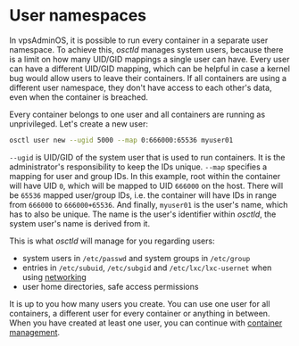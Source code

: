 # User namespaces

In vpsAdminOS, it is possible to run every container in a separate user
namespace. To achieve this, *osctld* manages system users, because there is
a limit on how many UID/GID mappings a single user can have. Every user can
have a different UID/GID mapping, which can be helpful in case a kernel bug
would allow users to leave their containers. If all containers are using
a different user namespace, they don't have access to each other's data, even
when the container is breached.

Every container belongs to one user and all containers are running as
unprivileged. Let's create a new user:

```bash
osctl user new --ugid 5000 --map 0:666000:65536 myuser01
```

`--ugid` is UID/GID of the system user that is used to run containers. It is
the administrator's responsibility to keep the IDs unique. `--map` specifies
a mapping for user and group IDs. In this example, root within the container
will have UID `0`, which will be mapped to UID `666000` on the host. There will
be `65536` mapped user/group IDs, i.e. the container will have IDs in range from
`666000` to `666000+65536`. And finally, `myuser01` is the user's name, which
has to also be unique. The name is the user's identifier within *osctld*,
the system user's name is derived from it.

This is what *osctld* will manage for you regarding users:

 - system users in `/etc/passwd` and system groups in `/etc/group`
 - entries in `/etc/subuid`, `/etc/subgid` and `/etc/lxc/lxc-usernet` when using
   [networking](networking.md)
 - user home directories, safe access permissions

It is up to you how many users you create. You can use one user for all
containers, a different user for every container or anything in between. When
you have created at least one user, you can continue
with [container management](containers.md).
